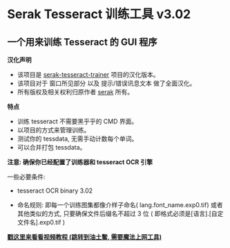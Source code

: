 # Serak Tesseract 训练工具 v3.02 #
## 一个用来训练 Tesseract 的 GUI 程序 ##

**汉化声明**

* 该项目是 [serak-tesseract-trainer](https://github.com/serak/serak-tesseract-trainer) 项目的汉化版本。
* 该项目对于 窗口所见部分 以及 提示/错误讯息文本 做了全面汉化。
* 所有版权及相关权利归原作者 [serak](https://github.com/serak) 所有。

**特点**

  * 训练 tesseract 不需要黑乎乎的 CMD 界面。
  * 以项目的方式来管理训练。
  * 测试你的 tessdata, 无需手动计数每个单词。
  * 可以合并打包 tessdata。

**注意: 确保你已经配置了训练器和 tesseract OCR 引擎**

一些必要条件:
<br><ul><li>tesseract OCR binary 3.02<br>
</li><li>命名规则: 即每一个训练图集都像介样子命名( lang.font_name.exp0.tif) 或者其他类似的方式, 只要确保文件后缀名不超过 3 位 ( 即格式必须是[语言].[自定文件名].exp0.tif )<br>
</li></ul>

<a href='http://www.youtube.com/watch?v=47rgBL9NZkM'><b>戳这里来看看视频教程 (跳转到油土鳖, 需要魔法上网工具)</b></a>
